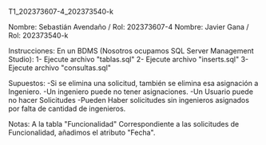 T1_202373607-4_202373540-k

Nombre: Sebastián Avendaño / Rol: 202373607-4
Nombre: Javier Gana / Rol: 202373540-k

Instrucciones:
En un BDMS (Nosotros ocupamos SQL Server Management Studio):
1- Ejecute archivo "tablas.sql"
2- Ejecute archivo "inserts.sql"
3- Ejecute archivo "consultas.sql"

Supuestos:
-Si se elimina una solicitud, también se elimina esa asignación a Ingeniero.
-Un ingeniero puede no tener asignaciones.
-Un Usuario puede no hacer Solicitudes
-Pueden Haber solicitudes sin ingenieros asignados por falta de cantidad de ingenieros.

Notas:
A la tabla "Funcionalidad" Correspondiente a las solicitudes de Funcionalidad, añadimos el atributo "Fecha".